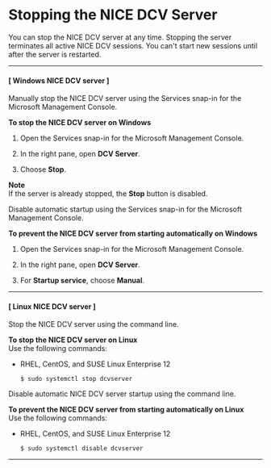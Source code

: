 # Stopping the NICE DCV Server<a name="manage-stop"></a>

You can stop the NICE DCV server at any time\. Stopping the server terminates all active NICE DCV sessions\. You can't start new sessions until after the server is restarted\.

------
#### [ Windows NICE DCV server ]

Manually stop the NICE DCV server using the Services snap\-in for the Microsoft Management Console\.

**To stop the NICE DCV server on Windows**

1. Open the Services snap\-in for the Microsoft Management Console\.

1. In the right pane, open **DCV Server**\.

1. Choose **Stop**\.

**Note**  
If the server is already stopped, the **Stop** button is disabled\.

Disable automatic startup using the Services snap\-in for the Microsoft Management Console\.

**To prevent the NICE DCV server from starting automatically on Windows**

1. Open the Services snap\-in for the Microsoft Management Console\.

1. In the right pane, open **DCV Server**\.

1. For **Startup service**, choose **Manual**\.

------
#### [ Linux NICE DCV server ]

Stop the NICE DCV server using the command line\.

**To stop the NICE DCV server on Linux**  
Use the following commands:
+ RHEL, CentOS, and SUSE Linux Enterprise 12 

  ```
  $ sudo systemctl stop dcvserver
  ```

Disable automatic NICE DCV server startup using the command line\.

**To prevent the NICE DCV server from starting automatically on Linux**  
Use the following commands:
+ RHEL, CentOS, and SUSE Linux Enterprise 12 

  ```
  $ sudo systemctl disable dcvserver
  ```

------